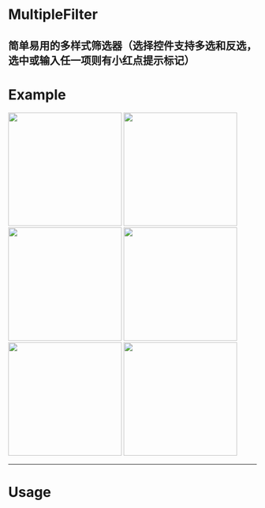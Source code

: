 # MultipleFilter

简单易用的多样式筛选器（选择控件支持多选和反选，选中或输入任一项则有小红点提示标记）
---

# Example

<image src="https://github.com/sky8650/MultipleFilter/blob/master/app/img/device-2018-12-28-165437.png?raw=true" width="230px"/> <image src="https://github.com/sky8650/MultipleFilter/blob/master/app/img/device-2018-12-28-165514.png" width="230px"/>  
<image src="https://github.com/sky8650/MultipleFilter/blob/master/app/img/device-2018-12-28-165532.png" width="230px"/> <image src="https://github.com/sky8650/MultipleFilter/blob/master/app/img/device-2018-12-28-165658.png" width="230px"/> <image src="https://github.com/sky8650/MultipleFilter/blob/master/app/img/device-2018-12-28-165732.png" width="230px"/>
<image src="https://github.com/sky8650/MultipleFilter/blob/master/app/img/GIF.gif" width="230px"/>



---
# Usage
